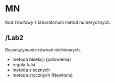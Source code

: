 # MN
Kod źródłowy z laboratorium metod numerycznych.

## /Lab2
Rozwiązywanie równań nieliniowych.
- metoda bisekcji (połowienia)
- regula falsi
- metoda siecznych
- metoda stycznych (Newtona)
